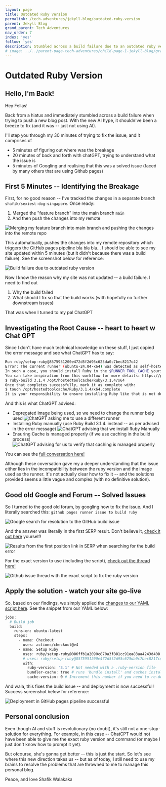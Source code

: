 ```yaml
---
layout: page
title: Outdated Ruby Version
permalink: /tech-adventures/jekyll-blog/outdated-ruby-version
parent: Jekyll Blog
grand_parent: Tech Adventures
nav_order: 7
index: 'yes'
follow: 'yes'
description: Stumbled across a build failure due to an outdated ruby version. These are the steps to resolve it
# image: ../../parent-page-tech-adventures/child-page-1-jekyll-blog/grandchild-page-6-missing-blog-post/missing-blog-post.png
---
```


# Outdated Ruby Version

## Hello, I'm Back!
Hey Fellas!

Back from a hiatus and immediately stumbled across a build failure when trying to push a new blog post. With the new AI hype, it shouldn've been a breeze to fix (and it was -- just not using AI).

I'll step you through my 30 minutes of trying to fix the issue, and it comprises of 
- 5 minutes of figuring out where was the breakage
- 20 minutes of back and forth with chatGPT, trying to understand what the issue is
- 5 minutes of Googling and realising that this was a solved issue (faced by many others that are using Github pages)

## First 5 Minutes -- Identifying the Breakage

First, for no good reason -- I've tracked the changes in a separate branch `shafik/sexiest-dog-singapore`. Once ready:
1. Merged the "feature branch" into the main branch `main`
2. And then push the changes into my remote

![Merging my feature branch into main branch and pushing the changes into the remote repo](../../parent-page-tech-adventures/child-page-1-jekyll-blog/grandchild-page-7-outdated-ruby-version/merge-sexy-article-push-into-repo.png)

This automatically, pushes the changes into my remote repository which triggers the GitHub pages pipeline bla bla bla... I should be able to see my site updated within 5 minutes (but it didn't because there was a build failure). See the screenshot below for reference:

![Build failure due to outdated ruby version](../../parent-page-tech-adventures/child-page-1-jekyll-blog/grandchild-page-7-outdated-ruby-version/image-build-failure.png)

Now I know the reason why my site was not updated -- a build failure. I need to find out
1. Why the build failed
2. What should I fix so that the build works (with hopefully no further downstream issues)

That was when I turned to my pal ChatGPT

## Investigating the Root Cause -- heart to heart w Chat GPT

Since I don't have much technical knowledge on these stuff, I just copied the error message and see what ChatGPT has to say:

``` bash
Run ruby/setup-ruby@8575951200e472d5f2d95c625da0c7bec8217c42
Error: The current runner (ubuntu-24.04-x64) was detected as self-hosted because the platform does not match a GitHub-hosted runner image (or that image is deprecated and no longer supported).
In such a case, you should install Ruby in the $RUNNER_TOOL_CACHE yourself, for example using https://github.com/rbenv/ruby-build
You can take inspiration from this workflow for more details: https://github.com/ruby/ruby-builder/blob/master/.github/workflows/build.yml
$ ruby-build 3.1.4 /opt/hostedtoolcache/Ruby/3.1.4/x64
Once that completes successfully, mark it as complete with:
$ touch /opt/hostedtoolcache/Ruby/3.1.4/x64.complete
It is your responsibility to ensure installing Ruby like that is not done in parallel.
```

And this is what ChatGPT advised:
- Deprecated image being used, so we need to change the runner beig used
![ChatGPT asking me to use a different runner](../../parent-page-tech-adventures/child-page-1-jekyll-blog/grandchild-page-7-outdated-ruby-version/image-use-different-runner.png)
- Installing Ruby manually (use Ruby Build 3.1.4. instead -- as per advised in the error message)
![ChatGPT advising that we install Ruby Manually](../../parent-page-tech-adventures/child-page-1-jekyll-blog/grandchild-page-7-outdated-ruby-version/image-manually-install-ruby.png)
- Ensuring Cache is managed properly (if we use caching in the build process)
![ChatGPT advising for us to verify that caching is managed properly](../../parent-page-tech-adventures/child-page-1-jekyll-blog/grandchild-page-7-outdated-ruby-version/image-manage-caching-for-build-process.png)

You can see the [full conversation here!](https://chatgpt.com/share/67b863e4-a5cc-800c-93b7-4652fb412bd4)

Although these coversation gave my a deeper understanding that the issue either lies in the incompatibility between the ruby version and the image used as the runner. It's not actually clear how to fix it -- and the solutions provided seems a little vague and complex (with no definitive solution).

## Good old Google and Forum -- Solved Issues

So I turned to the good old forum, by googling how to fix the issue. And I literally searched this:
`github pages runner issue to build ruby`

![Google search for resolution to the GitHub build issue](../../parent-page-tech-adventures/child-page-1-jekyll-blog/grandchild-page-7-outdated-ruby-version/image-google-search-github-issue.png)

And the answer was literally in the first SERP result. Don't believe it, [check it out here](https://talk.jekyllrb.com/t/building-error-on-github-actions/9471/2) yourself!

![Results from the first position link in SERP when searching for the build error](../../parent-page-tech-adventures/child-page-1-jekyll-blog/grandchild-page-7-outdated-ruby-version/image-first-result-serp.png)

For the exact version to use (including the script), [check out the thread here!](https://github.com/ruby/setup-ruby/issues/595)

![Github issue thread with the exact script to fix the ruby version](../../parent-page-tech-adventures/child-page-1-jekyll-blog/grandchild-page-7-outdated-ruby-version/image-exact-script-new-version-ruby.png)

## Apply the solution - watch your site go-live

So, based on our findings, we simply applied the [changes to our YAML script here](https://github.com/walakaka77/test-doc-site/blob/main/.github/workflows/jekyll.yml). See the snippet from our YAML below:

``` bash
jobs:
  # Build job
  build:
    runs-on: ubuntu-latest
    steps:
      - name: Checkout
        uses: actions/checkout@v4
      - name: Setup Ruby
        uses: ruby/setup-ruby@086ffb1a2090c870a3f881cc91ea83aa4243d408 # v1.195.0, updated based on https://github.com/ruby/setup-ruby/issues/595#issuecomment-2395466628
        # uses: ruby/setup-ruby@8575951200e472d5f2d95c625da0c7bec8217c42 # v1.161.0
        with:
          ruby-version: '3.1' # Not needed with a .ruby-version file
          bundler-cache: true # runs 'bundle install' and caches installed gems automatically
          cache-version: 0 # Increment this number if you need to re-download cached gems

```

And wala, this fixes the build issue -- and deployment is now successful! Success screenshot below for reference:

![Deployment in GitHub pages pipeline successful](../../parent-page-tech-adventures/child-page-1-jekyll-blog/grandchild-page-7-outdated-ruby-version/image-successful-deployment.png)


## Personal conclusion

Even though AI and stuff is revolutionary (no doubt), it's still not a one-stop-solution for everything. For example, in this case -- ChatCPT would not have been able to give me the exact ruby version and command (or maybe I just don't know how to prompt it yet).

But ofcourse, she's gonna get better -- this is just the start. So let's see where this new direction takes us -- but as of today, I still need to use my brains to resolve the problems that are throwned to me to manage this personal blog.

Peace, and love
Shafik Walakaka